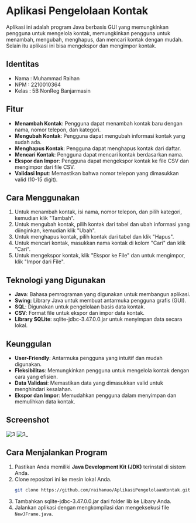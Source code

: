 # Aplikasi Pengelolaan Kontak

Aplikasi ini adalah program Java berbasis GUI yang memungkinkan pengguna untuk mengelola kontak, memungkinkan pengguna untuk menambah, mengubah, menghapus, dan mencari kontak dengan mudah. Selain itu aplikasi ini bisa mengekspor dan mengimpor kontak.

## Identitas
- Nama  : Muhammad Raihan
- NPM   : 2210010364
- Kelas : 5B NonReg Banjarmasin

## Fitur
- **Menambah Kontak**: Pengguna dapat menambah kontak baru dengan nama, nomor telepon, dan kategori.
- **Mengubah Kontak**: Pengguna dapat mengubah informasi kontak yang sudah ada.
- **Menghapus Kontak**: Pengguna dapat menghapus kontak dari daftar.
- **Mencari Kontak**: Pengguna dapat mencari kontak berdasarkan nama.
- **Ekspor dan Impor**: Pengguna dapat mengekspor kontak ke file CSV dan mengimpor dari file CSV.
- **Validasi Input**: Memastikan bahwa nomor telepon yang dimasukkan valid (10-15 digit).

## Cara Menggunakan
1. Untuk menambah kontak, isi nama, nomor telepon, dan pilih kategori, kemudian klik "Tambah".
2. Untuk mengubah kontak, pilih kontak dari tabel dan ubah informasi yang diinginkan, kemudian klik "Ubah".
3. Untuk menghapus kontak, pilih kontak dari tabel dan klik "Hapus".
4. Untuk mencari kontak, masukkan nama kontak di kolom "Cari" dan klik "Cari".
5. Untuk mengekspor kontak, klik "Ekspor ke File" dan untuk mengimpor, klik "Impor dari File".

## Teknologi yang Digunakan
- **Java**: Bahasa pemrograman yang digunakan untuk membangun aplikasi.
- **Swing**: Library Java untuk membuat antarmuka pengguna grafis (GUI).
- **SQL**: Digunakan untuk pengelolaan basis data kontak.
- **CSV**: Format file untuk ekspor dan impor data kontak.
- **Library SQLite**: sqlite-jdbc-3.47.0.0.jar untuk menyimpan data secara lokal.

## Keunggulan
- **User-Friendly**: Antarmuka pengguna yang intuitif dan mudah digunakan.
- **Fleksibilitas**: Memungkinkan pengguna untuk mengelola kontak dengan cara yang efisien.
- **Data Validasi**: Memastikan data yang dimasukkan valid untuk menghindari kesalahan.
- **Ekspor dan Impor**: Memudahkan pengguna dalam menyimpan dan memulihkan data kontak.

## Screenshot
![3](https://github.com/user-attachments/assets/5a63d61b-fb4c-4207-a892-b291213a2d74)
![3_](https://github.com/user-attachments/assets/ce3f625e-3b09-496e-86c3-a81c8843a371)

## Cara Menjalankan Program
1. Pastikan Anda memiliki **Java Development Kit (JDK)** terinstal di sistem Anda.
2. Clone repositori ini ke mesin lokal Anda.
   ```bash
   git clone https://github.com/raihanuo/AplikasiPengelolaanKontak.git
3. Tambahkan sqlite-jdbc-3.47.0.0.jar dari folder lib ke Libary Anda.
4. Jalankan aplikasi dengan mengkompilasi dan mengeksekusi file `NewJFrame.java`.
